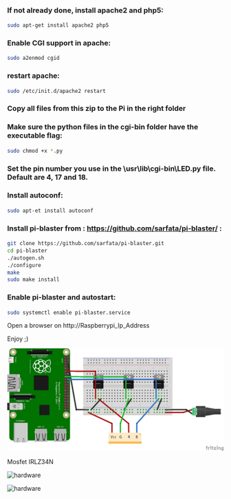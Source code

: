 ### If not already done, install apache2 and php5:

```bash
sudo apt-get install apache2 php5
```

### Enable CGI support in apache:
```bash
sudo a2enmod cgid
```

### restart apache:
```bash
sudo /etc/init.d/apache2 restart
```

### Copy all files from this zip to the Pi in the right folder

### Make sure the python files in the cgi-bin folder have the executable flag:
```bash
sudo chmod +x *.py
```

### Set the pin number you use in the \usr\lib\cgi-bin\LED.py file.  Default are 4, 17 and 18.

### Install autoconf:
```bash
sudo apt-et install autoconf
```

### Install pi-blaster from : https://github.com/sarfata/pi-blaster/ :
```bash
git clone https://github.com/sarfata/pi-blaster.git
cd pi-blaster
./autogen.sh
./configure
make
sudo make install
```

### Enable pi-blaster and autostart:
```bash
sudo systemctl enable pi-blaster.service
```

Open a browser on http://Raspberrypi_Ip_Address

Enjoy ;)

![hardware](https://github.com/SegFault42/RGB_led_remote/raw/master/hardware.png)

Mosfet IRLZ34N

![hardware](https://i.gyazo.com/54b68f2caeb7696ffc70d5dde56c4a33.png)

![hardware](https://i.gyazo.com/575f8a3d2d19b8899d0af4e3fe4b7ba9.png)
